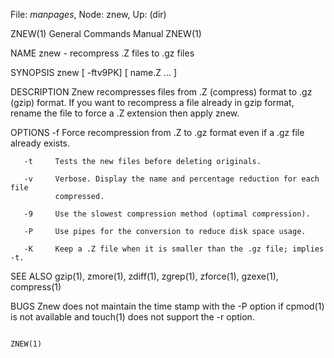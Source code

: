 File: *manpages*,  Node: znew,  Up: (dir)

ZNEW(1)                     General Commands Manual                    ZNEW(1)



NAME
       znew -   recompress .Z files to .gz files

SYNOPSIS
       znew [ -ftv9PK] [ name.Z ...  ]

DESCRIPTION
       Znew recompresses files from .Z (compress) format to .gz (gzip) format.
       If you want to recompress a file already in  gzip  format,  rename  the
       file to force a .Z extension then apply znew.

OPTIONS
       -f     Force  recompression  from  .Z  to .gz format even if a .gz file
              already exists.

       -t     Tests the new files before deleting originals.

       -v     Verbose. Display the name and percentage reduction for each file
              compressed.

       -9     Use the slowest compression method (optimal compression).

       -P     Use pipes for the conversion to reduce disk space usage.

       -K     Keep a .Z file when it is smaller than the .gz file; implies -t.

SEE ALSO
       gzip(1), zmore(1), zdiff(1), zgrep(1), zforce(1), gzexe(1), compress(1)

BUGS
       Znew does not maintain the time stamp with the -P option if cpmod(1) is
       not available and touch(1) does not support the -r option.



                                                                       ZNEW(1)
